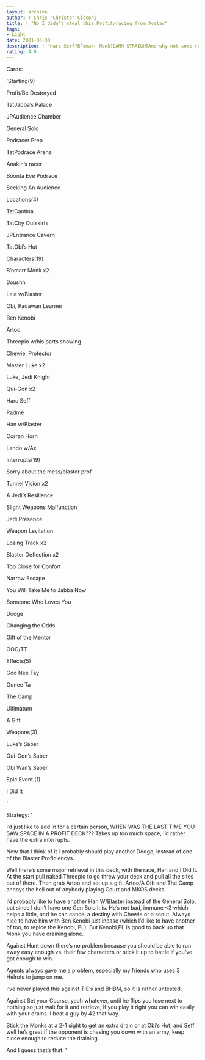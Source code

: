 ```yaml
---
layout: archive
author: ! Chris "Christo" Cicconi
title: ! "No I didn’t steal this Profit/racing from Avatar"
tags:
- Light
date: 2001-06-30
description: ! "Harc Serf?B’omarr Monk?DAMN STRAIGHTAnd why not some racing too?"
rating: 4.0
---
```

Cards: 

'Starting(9)

Profit/Be Destoryed

TatJabba’s Palace

JPAudience Chamber

General Solo

Podracer Prep

TatPodrace Arena

Anakin’s racer

Boonta Eve Podrace

Seeking An Audience


Locations(4)

TatCantina

TatCity Outskirts

JPEntrance Cavern

TatObi’s Hut


Characters(19)

B’omarr Monk x2

Boushh

Leia w/Blaster

Obi, Padawan Learner

Ben Kenobi

Artoo

Threepio w/his parts showing

Chewie, Protector

Master Luke x2

Luke, Jedi Knight

Qui-Gon x2

Harc Seff

Padme

Han w/Blaster 

Corran Horn

Lando w/Ax


Interrupts(19)

Sorry about the mess/blaster prof

Tunnel Vision x2

A Jedi’s Resilience

Slight Weapons Malfunction

Jedi Presence

Weapon Levitation

Losing Track x2

Blaster Deflection x2

Too Close for Confort

Narrow Escape

You Will Take Me to Jabba Now

Someone Who Loves You

Dodge

Changing the Odds

Gift of the Mentor

OOC/TT


Effects(5)

Goo Nee Tay

Ounee Ta

The Camp

Ultimatum

A Gift


Weapons(3)

Luke’s Saber

Qui-Gon’s Saber

Obi Wan’s Saber


Epic Event (1)

I Did It



'

Strategy: '

I’d just like to add in for a certain person, WHEN WAS THE LAST TIME YOU SAW SPACE IN A PROFIT DECK??? Takes up too much space, I’d rather have the extra interrupts.

Now that I think of it I probably should play another Dodge, instead of one of the Blaster Proficiencys.

Well there’s some major retrieval in this deck, with the race, Han and I Did It. At the start pull naked Threepio to go threw your deck and pull all the sites out of there. Then grab Artoo and set up a gift. Artoo/A Gift and The Camp annoys the hell out of anybody playing Court and MKOS decks. 

I’d probably like to have another Han W/Blaster instead of the General Solo, but since I don’t have one Gen Solo it is. He’s not bad, immune <3 which helps a little, and he can cancel a destiny with Chewie or a scout. Always nice to have him with Ben Kenobi just incase (which I’d like to have another of too, to replce the Kenobi, PL). But Kenobi,PL is good to back up that Monk you have draining alone. 

Against Hunt down there’s no problem because you should be able to run away easy enough vs. their few characters or stick it up to battle if you’ve got enough to win.

Agents always gave me a problem, especially my friends who uses 3 Helrots to jump on me.

I’ve never played this against TIE’s and BHBM, so it is rather untested. 

Against Set your Course, yeah whatever, until he flips you lose next to nothing so just wait for it and retrieve, if you play it right you can win easily with your drains. I beat a guy by 42 that way.

Stick the Monks at a 2-1 sight to get an extra drain or at Obi’s Hut, and Seff well he’s great if the opponent is chasing you down with an army, keep close enough to reduce the draining.


And I guess that’s that.  '